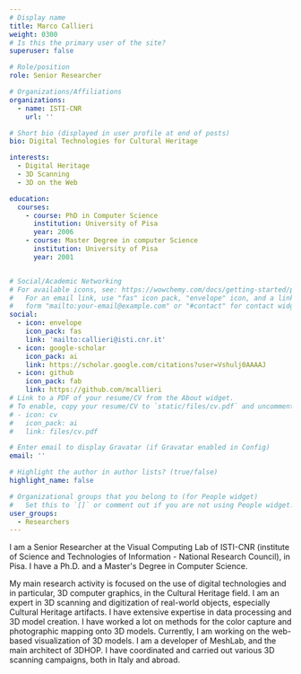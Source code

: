 ```yaml
---
# Display name
title: Marco Callieri
weight: 0300
# Is this the primary user of the site?
superuser: false

# Role/position
role: Senior Researcher

# Organizations/Affiliations
organizations:
  - name: ISTI-CNR
    url: ''

# Short bio (displayed in user profile at end of posts)
bio: Digital Technologies for Cultural Heritage

interests:
  - Digital Heritage
  - 3D Scanning
  - 3D on the Web

education:
  courses:
    - course: PhD in Computer Science
      institution: University of Pisa
      year: 2006
    - course: Master Degree in computer Science
      institution: University of Pisa
      year: 2001


# Social/Academic Networking
# For available icons, see: https://wowchemy.com/docs/getting-started/page-builder/#icons
#   For an email link, use "fas" icon pack, "envelope" icon, and a link in the
#   form "mailto:your-email@example.com" or "#contact" for contact widget.
social:
  - icon: envelope
    icon_pack: fas
    link: 'mailto:callieri@isti.cnr.it'
  - icon: google-scholar
    icon_pack: ai
    link: https://scholar.google.com/citations?user=Vshulj0AAAAJ
  - icon: github
    icon_pack: fab
    link: https://github.com/mcallieri
# Link to a PDF of your resume/CV from the About widget.
# To enable, copy your resume/CV to `static/files/cv.pdf` and uncomment the lines below.
# - icon: cv
#   icon_pack: ai
#   link: files/cv.pdf

# Enter email to display Gravatar (if Gravatar enabled in Config)
email: ''

# Highlight the author in author lists? (true/false)
highlight_name: false

# Organizational groups that you belong to (for People widget)
#   Set this to `[]` or comment out if you are not using People widget.
user_groups:
  - Researchers
---
```


I am a Senior Researcher at the Visual Computing Lab of ISTI-CNR (institute of Science and Technologies of Information - National Research Council), in Pisa. I have a Ph.D. and a Master's Degree in Computer Science.

My main research activity is focused on the use of digital technologies and in particular, 3D computer graphics, in the Cultural Heritage field.
I am an expert in 3D scanning and digitization of real-world objects, especially Cultural Heritage artifacts. I have extensive expertise in data processing and 3D model creation. I have worked a lot on methods for the color capture and photographic mapping onto 3D models.
Currently, I am working on the web-based visualization of 3D models.
I am a developer of MeshLab, and the main architect of 3DHOP.
I have coordinated and carried out various 3D scanning campaigns, both in Italy and abroad.